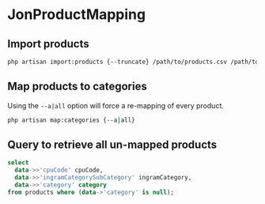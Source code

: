 # JonProductMapping

## Import products
```sh
php artisan import:products {--truncate} /path/to/products.csv /path/to/categories.csv
```

## Map products to categories
Using the `--a|all` option will force a re-mapping of every product.
```sh
php artisan map:categories {--a|all}
```

## Query to retrieve all un-mapped products
```sql
select
  data->>'cpuCode' cpuCode,
  data->>'ingramCategorySubCategory' ingramCategory,
  data->>'category' category
from products where (data->'category' is null);
```
